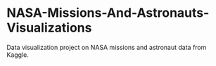# NASA-Missions-And-Astronauts-Visualizations
 Data visualization project on NASA missions and astronaut data from Kaggle.
